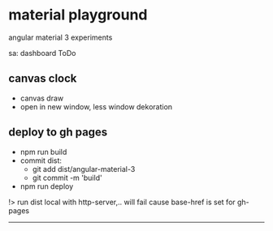 
# material playground

angular material 3 experiments  
<!-- created from ? stackblitz template ?   -->

sa: dashboard ToDo  

## canvas clock
- canvas draw 
- open in new window, less window dekoration

## deploy to gh pages
- npm run build
- commit dist:
  - git add dist/angular-material-3
  - git commit -m 'build'
- npm run deploy

!> run dist local with http-server,.. will fail cause base-href is set for gh-pages   


---


